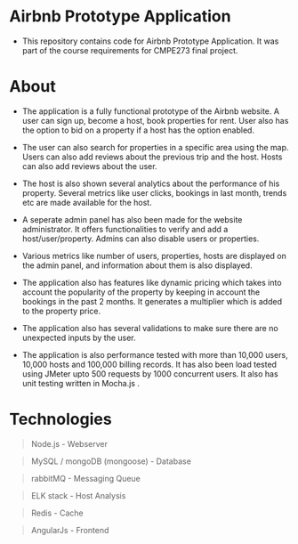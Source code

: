 # Airbnb Prototype Application

* This repository contains code for Airbnb Prototype Application. It was part of the course requirements for CMPE273 final project.

# About

* The application is a fully functional prototype of the Airbnb website. A user can sign up, become a host, book properties for rent. User also has the option to bid 
on a property if a host has the option enabled.

* The user can also search for properties in a specific area using the map. Users can also add reviews about the previous trip and the host. Hosts can also add reviews 
about the user.

* The host is also shown several analytics about the performance of his property. Several metrics like user clicks, bookings in last month, trends etc are made 
available for the host.

* A seperate admin panel has also been made for the website administrator. It offers functionalities to verify and add a host/user/property. Admins can also disable 
users or properties.

* Various metrics like number of users, properties, hosts are displayed on the admin panel, and information about them is also displayed.

* The application also has features like dynamic pricing which takes into account the popularity of the property by keeping in account the bookings in the past 2 months. 
It generates a multiplier which is added to the property price.

* The application also has several validations to make sure there are no unexpected inputs by the user.

* The application is also performance tested with more than 10,000 users, 10,000 hosts and 100,000 billing records. It has also been load tested using JMeter 
upto 500 requests by 1000 concurrent users. It also has unit testing written in Mocha.js . 

# Technologies

> Node.js - Webserver

> MySQL / mongoDB (mongoose) - Database

> rabbitMQ - Messaging Queue

> ELK stack - Host Analysis

> Redis - Cache

> AngularJs - Frontend
